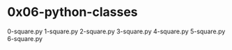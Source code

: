 # 0x06-python-classes

0-square.py
1-square.py
2-square.py
3-square.py
4-square.py
5-square.py
6-square.py
